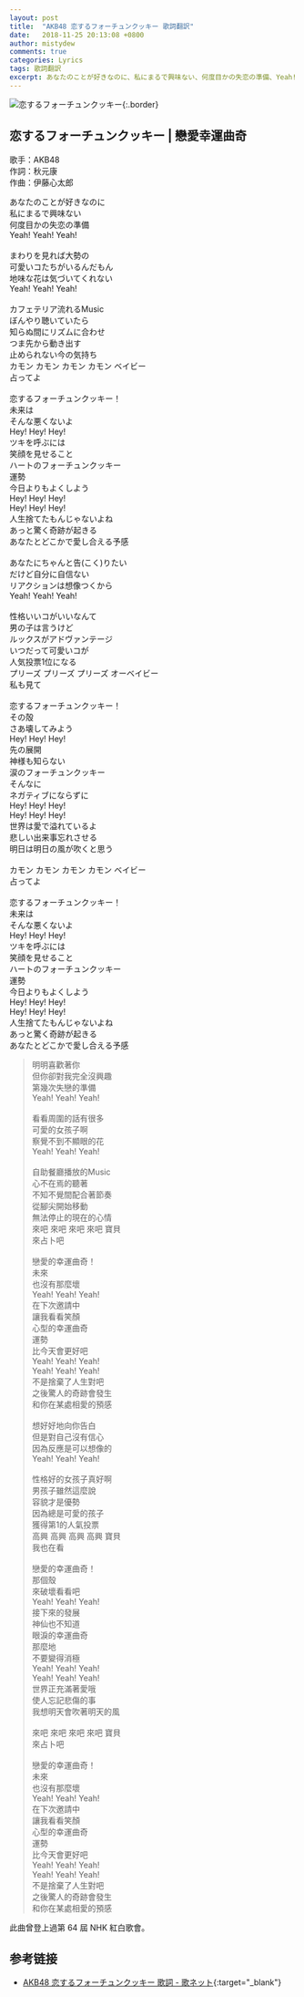 ```yaml
---
layout: post
title:  "AKB48 恋するフォーチュンクッキー 歌詞翻訳"
date:   2018-11-25 20:13:08 +0800
author: mistydew
comments: true
categories: Lyrics
tags: 歌詞翻訳
excerpt: あなたのことが好きなのに、私にまるで興味ない、何度目かの失恋の準備、Yeah! Yeah! Yeah!
---
```

![恋するフォーチュンクッキー](/assets/images/cover/misc/恋するフォーチュンクッキー.jpg){:.border}

## 恋するフォーチュンクッキー | 戀愛幸運曲奇

歌手：AKB48<br>
作詞：秋元康<br>
作曲：伊藤心太郎

<div class="lyric-original">
<p>
あなたのことが好きなのに<br>
私にまるで興味ない<br>
何度目かの失恋の準備<br>
Yeah! Yeah! Yeah!<br>
<br>
まわりを見れば大勢の<br>
可愛いコたちがいるんだもん<br>
地味な花は気づいてくれない<br>
Yeah! Yeah! Yeah!<br>
<br>
カフェテリア流れるMusic<br>
ぼんやり聴いていたら<br>
知らぬ間にリズムに合わせ<br>
つま先から動き出す<br>
止められない今の気持ち<br>
カモン カモン カモン カモン ベイビー<br>
占ってよ<br>
<br>
恋するフォーチュンクッキー！<br>
未来は<br>
そんな悪くないよ<br>
Hey! Hey! Hey!<br>
ツキを呼ぶには<br>
笑顔を見せること<br>
ハートのフォーチュンクッキー<br>
運勢<br>
今日よりもよくしよう<br>
Hey! Hey! Hey!<br>
Hey! Hey! Hey!<br>
人生捨てたもんじゃないよね<br>
あっと驚く奇跡が起きる<br>
あなたとどこかで愛し合える予感<br>
<br>
あなたにちゃんと告(こく)りたい<br>
だけど自分に自信ない<br>
リアクションは想像つくから<br>
Yeah! Yeah! Yeah!<br>
<br>
性格いいコがいいなんて<br>
男の子は言うけど<br>
ルックスがアドヴァンテージ<br>
いつだって可愛いコが<br>
人気投票1位になる<br>
プリーズ プリーズ プリーズ オーベイビー<br>
私も見て<br>
<br>
恋するフォーチュンクッキー！<br>
その殻<br>
さあ壊してみよう<br>
Hey! Hey! Hey!<br>
先の展開<br>
神様も知らない<br>
涙のフォーチュンクッキー<br>
そんなに<br>
ネガティブにならずに<br>
Hey! Hey! Hey!<br>
Hey! Hey! Hey!<br>
世界は愛で溢れているよ<br>
悲しい出来事忘れさせる<br>
明日は明日の風が吹くと思う<br>
<br>
カモン カモン カモン カモン ベイビー<br>
占ってよ<br>
<br>
恋するフォーチュンクッキー！<br>
未来は<br>
そんな悪くないよ<br>
Hey! Hey! Hey!<br>
ツキを呼ぶには<br>
笑顔を見せること<br>
ハートのフォーチュンクッキー<br>
運勢<br>
今日よりもよくしよう<br>
Hey! Hey! Hey!<br>
Hey! Hey! Hey!<br>
人生捨てたもんじゃないよね<br>
あっと驚く奇跡が起きる<br>
あなたとどこかで愛し合える予感
</p>
</div>

<div class="lyric-translation">
<blockquote>
明明喜歡著你<br>
但你卻對我完全沒興趣<br>
第幾次失戀的準備<br>
Yeah! Yeah! Yeah!<br>
<br>
看看周圍的話有很多<br>
可愛的女孩子啊<br>
察覺不到不顯眼的花<br>
Yeah! Yeah! Yeah!<br>
<br>
自助餐廳播放的Music<br>
心不在焉的聽著<br>
不知不覺間配合著節奏<br>
從腳尖開始移動<br>
無法停止的現在的心情<br>
來吧 來吧 來吧 來吧 寶貝<br>
來占卜吧<br>
<br>
戀愛的幸運曲奇！<br>
未來<br>
也沒有那麼壞<br>
Yeah! Yeah! Yeah!<br>
在下次邀請中<br>
讓我看看笑顏<br>
心型的幸運曲奇<br>
運勢<br>
比今天會更好吧<br>
Yeah! Yeah! Yeah!<br>
Yeah! Yeah! Yeah!<br>
不是捨棄了人生對吧<br>
之後驚人的奇跡會發生<br>
和你在某處相愛的預感<br>
<br>
想好好地向你告白<br>
但是對自己沒有信心<br>
因為反應是可以想像的<br>
Yeah! Yeah! Yeah!<br>
<br>
性格好的女孩子真好啊<br>
男孩子雖然這麼說<br>
容貌才是優勢<br>
因為總是可愛的孩子<br>
獲得第1的人氣投票<br>
高興 高興 高興 高興 寶貝<br>
我也在看<br>
<br>
戀愛的幸運曲奇！<br>
那個殼<br>
來破壞看看吧<br>
Yeah! Yeah! Yeah!<br>
接下來的發展<br>
神仙也不知道<br>
眼淚的幸運曲奇<br>
那麼地<br>
不要變得消極<br>
Yeah! Yeah! Yeah!<br>
Yeah! Yeah! Yeah!<br>
世界正充滿著愛哦<br>
使人忘記悲傷的事<br>
我想明天會吹著明天的風<br>
<br>
來吧 來吧 來吧 來吧 寶貝<br>
來占卜吧<br>
<br>
戀愛的幸運曲奇！<br>
未來<br>
也沒有那麼壞<br>
Yeah! Yeah! Yeah!<br>
在下次邀請中<br>
讓我看看笑顏<br>
心型的幸運曲奇<br>
運勢<br>
比今天會更好吧<br>
Yeah! Yeah! Yeah!<br>
Yeah! Yeah! Yeah!<br>
不是捨棄了人生對吧<br>
之後驚人的奇跡會發生<br>
和你在某處相愛的預感<br>
</blockquote>
</div>

此曲曾登上過第 64 屆 NHK 紅白歌會。

## 参考链接

* [AKB48 恋するフォーチュンクッキー 歌詞 - 歌ネット](https://www.uta-net.com/song/150981){:target="_blank"}
